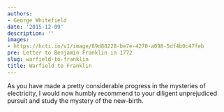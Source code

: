 ```yaml
---
authors:
- George Whitefield
date: '2015-12-09'
description: ''
images:
- https://hcti.io/v1/image/89d88228-be7e-4270-a098-5df4b0c47feb
pre: Letter to Benjamin Franklin in 1772
slug: warfield-to-franklin
title: Warfield to Franklin
---
```


As you have made a pretty considerable progress in the mysteries of electricity, I would now humbly recommend to your diligent unprejudiced pursuit and study the mystery of the new-birth.